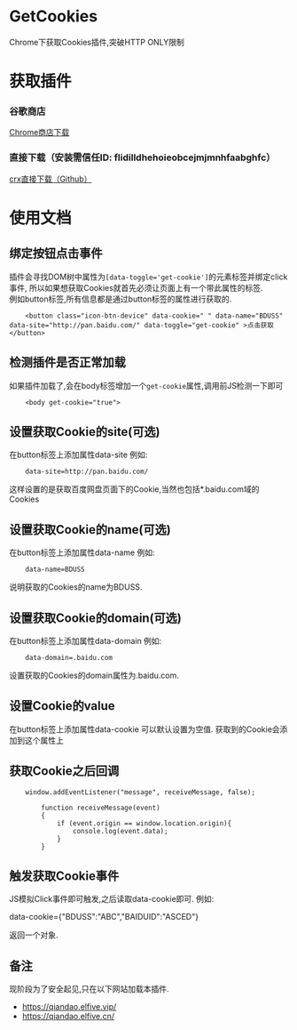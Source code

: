 # GetCookies

Chrome下获取Cookies插件,突破HTTP ONLY限制  

# 获取插件

### 谷歌商店
[Chrome商店下载](https://chrome.google.com/webstore/detail/cookies-get-assistant/flidilldhehoieobcejmjmnhfaabghfc)

### 直接下载（安装需信任ID: flidilldhehoieobcejmjmnhfaabghfc）
[crx直接下载（Github）](https://raw.githubusercontent.com/elfive1992/GetCookies/master/GetCookies.crx)  

# 使用文档

## 绑定按钮点击事件
插件会寻找DOM树中属性为`[data-toggle='get-cookie']`的元素标签并绑定click事件,
所以如果想获取Cookies就首先必须让页面上有一个带此属性的标签.  
例如button标签,所有信息都是通过button标签的属性进行获取的.

		<button class="icon-btn-device" data-cookie=" " data-name="BDUSS" data-site="http://pan.baidu.com/" data-toggle="get-cookie" >点击获取</button>

## 检测插件是否正常加载
如果插件加载了,会在body标签增加一个`get-cookie`属性,调用前JS检测一下即可

		<body get-cookie="true">

## 设置获取Cookie的site(可选)
在button标签上添加属性data-site
例如:

		data-site=http://pan.baidu.com/

这样设置的是获取百度网盘页面下的Cookie,当然也包括*.baidu.com域的Cookies

## 设置获取Cookie的name(可选)
在button标签上添加属性data-name
例如:

		data-name=BDUSS

说明获取的Cookies的name为BDUSS.

## 设置获取Cookie的domain(可选)
在button标签上添加属性data-domain
例如:

		data-domain=.baidu.com

设置获取的Cookies的domain属性为.baidu.com.

## 设置Cookie的value
在button标签上添加属性data-cookie
可以默认设置为空值.
获取到的Cookie会添加到这个属性上

## 获取Cookie之后回调

	    window.addEventListener("message", receiveMessage, false);

			function receiveMessage(event)
			{
				if (event.origin == window.location.origin){
					console.log(event.data);
				}
			}


## 触发获取Cookie事件
JS模拟Click事件即可触发,之后读取data-cookie即可.
例如:

data-cookie={"BDUSS":"ABC","BAIDUID":"ASCED"}

返回一个对象.

## 备注

现阶段为了安全起见,只在以下网站加载本插件.

* https://qiandao.elfive.vip/
* https://qiandao.elfive.cn/
